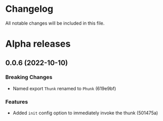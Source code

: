 # Changelog

All notable changes will be included in this file.

# Alpha releases

## 0.0.6 (2022-10-10)

### Breaking Changes

* Named export `Thunk` renamed to `Phunk` (619e9bf)

### Features

* Added `init` config option to immediately invoke the thunk (501475a)
